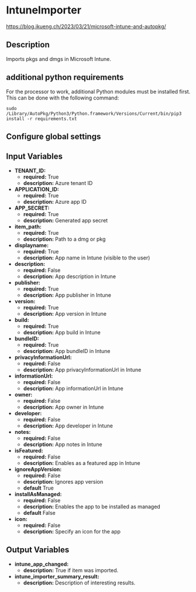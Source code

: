 # IntuneImporter

https://blog.ikueng.ch/2023/03/21/microsoft-intune-and-autopkg/

## Description

Imports pkgs and dmgs in Microsoft Intune.

## additional python requirements

For the processor to work, additional Python modules must be installed first. This can be done with the following command:

```console
sudo /Library/AutoPkg/Python3/Python.framework/Versions/Current/bin/pip3 install -r requirements.txt

```

## Configure global settings

## Input Variables

- **TENANT\_ID:**
  - **required:** True
  - **description:** Azure tenant ID
- **APPLICATION\_ID:**
  - **required:** True
  - **description:** Azure app ID
- **APP\_SECRET:**
  - **required:** True
  - **description:** Generated app secret
- **item\_path:**
  - **required:** True
  - **description:** Path to a dmg or pkg
- **displayname:**
  - **required:** True
  - **description:** App name in Intune (visible to the user)
- **description:**
  - **required:** False
  - **description:** App description in Intune
- **publisher:**
  - **required:** True
  - **description:** App publisher in Intune
- **version:**
  - **required:** True
  - **description:** App version in Intune
- **build:**
  - **required:** True
  - **description:** App build in Intune
- **bundleID:**
  - **required:** True
  - **description:** App bundleID in Intune
- **privacyInformationUrl:**
  - **required:** False
  - **description:** App privacyInformationUrl in Intune
- **informationUrl:**
  - **required:** False
  - **description:** App informationUrl in Intune
- **owner:**
  - **required:** False
  - **description:** App owner in Intune
- **developer:**
  - **required:** False
  - **description:** App developer in Intune
- **notes:**
  - **required:** False
  - **description:** App notes in Intune
- **isFeatured:**
  - **required:** False
  - **description:** Enables as a featured app in Intune
- **ignoreAppVersion:**
  - **required:** False
  - **description:** Ignores app version
  - **default** True
- **installAsManaged:**
  - **required:** False
  - **description:** Enables the app to be installed as managed
  - **default** False
- **icon:**
  - **required:** False
  - **description:** Specify an icon for the app

## Output Variables

- **intune_app_changed:**
  - **description:** True if item was imported.
- **intune_importer_summary_result:**
  - **description:** Description of interesting results.
